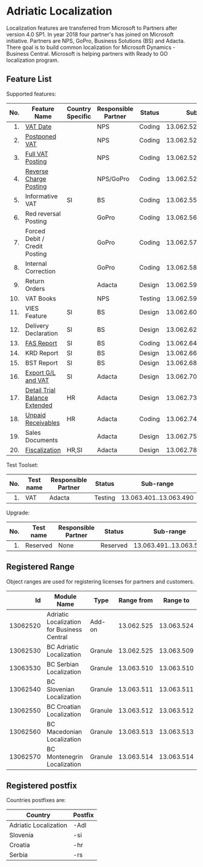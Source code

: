 # Adriatic Localization

Localization features are transferred from Microsoft to Partners after version 4.0 SP1. In year 2018 four partner's has joined on Microsoft initiative. Partners are NPS, GoPro, Business Solutions (BS) and Adacta. There goal is to build common localization for Microsoft Dynamics - Business Central. Microsoft is helping partners with Ready to GO localization program. 

## Feature List

Supported features:

No.|Feature Name|Country Specific|Responsible Partner|Status|Sub-range
-:|-|-|-|-|-
1.|[VAT Date](https://github.com/AdriaticOrg/sdd/blob/master/features/VATDate.md)||NPS|Coding|13.062.525..13.062.550
2.|[Postponed VAT](https://github.com/AdriaticOrg/sdd/blob/master/features/PostponedVAT.md)||NPS|Coding|13.062.525..13.062.550
3.|[Full VAT Posting](https://github.com/AdriaticOrg/sdd/blob/master/features/FullVATPorting.md)||NPS|Coding|13.062.525..13.062.550
4.|[Reverse Charge Posting](https://github.com/AdriaticOrg/sdd/blob/master/features/ReverseChargePosting.md)||NPS/GoPro|Coding|13.062.525..13.062.550
5.|Informative VAT|SI|BS|Coding|13.062.551..13.062.560
6.|Red reversal Posting||GoPro|Coding|13.062.561..13.062.570
7.|Forced Debit / Credit Posting||GoPro|Coding|13.062.571..13.062.580
8.|Internal Correction||GoPro|Coding|13.062.581..13.062.590
9.|Return Orders||Adacta|Design|13.062.591..13.062.600
10.|VAT Books||NPS|Testing|13.062.591..13.062.600
11.|VIES Feature|SI|BS|Design|13.062.601..13.062.620
12.|Delivery Declaration|SI|BS|Design|13.062.621..13.062.640
13.|[FAS Report](https://github.com/AdriaticOrg/sdd/blob/master/features/FAS.md)|SI|BS|Coding|13.062.641..13.062.660
14.|KRD Report|SI|BS|Design|13.062.661..13.062.680
15.|BST Report|SI|BS|Design|13.062.681..13.062.700
16.|[Export G/L and VAT](https://github.com/AdriaticOrg/sdd/blob/master/features/ExportGLandVAT.md)|SI|Adacta|Design|13.062.701..13.062.730
17.|[Detail Trial Balance Extended](https://github.com/AdriaticOrg/sdd/blob/master/features/DetailTrialBalanceExtended.md)|HR|Adacta|Design|13.062.731..13.062.740
18.|[Unpaid Receivables](https://github.com/AdriaticOrg/sdd/blob/master/features/UnpaidReceivables.md)|HR|Adacta|Coding|13.062.741..13.062.750
19.|Sales Documents||Adacta|Design|13.062.751..13.062.780
20.|[Fiscalization](https://github.com/AdriaticOrg/sdd/blob/master/features/Fiscalization.md)|HR,SI|Adacta|Design|13.062.781..13.062.810

Test Toolset:

No.|Test name|Responsible Partner|Status|Sub-range
--:|---------|-------------------|------|---------
1.|VAT|Adacta|Testing|13.063.401..13.063.490

Upgrade:

No.|Test name|Responsible Partner|Status|Sub-range
--:|---------|-------------------|------|---------
1.|Reserved|None|Reserved|13.063.491..13.063.500

## Registered Range

Object ranges are used for registering licenses for partners and customers.

Id|Module Name|Type|Range from|Range to
-:|-|-|-|-
13062520|Adriatic Localization for Business Central|Add-on|13.062.525|13.063.524
13062530|BC Adriatic Localization|Granule|13.062.525|13.063.509
13063530|BC Serbian Localization|Granule|13.063.510|13.063.510
13062540|BC Slovenian Localization|Granule|13.063.511|13.063.511
13062550|BC Croatian Localization|Granule|13.063.512|13.063.512
13062560|BC Macedonian Localization|Granule|13.063.513|13.063.513
13062570|BC Montenegrin Localization|Granule|13.063.514|13.063.514

## Registered postfix

Countries postfixes are:

Country|Postfix
-|-
Adriatic Localization|-Adl
Slovenia|-si
Croatia|-hr
Serbia|-rs
